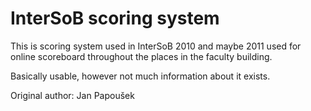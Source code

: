 # InterSoB scoring system

This is scoring system used in InterSoB 2010 and maybe 2011 used for online scoreboard throughout the places
in the faculty building.

Basically usable, however not much information about it exists.

Original author: Jan Papoušek
